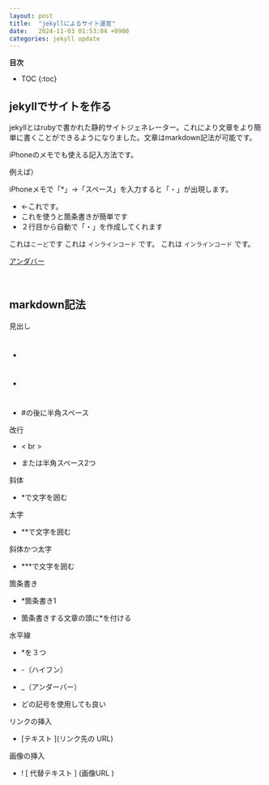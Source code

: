 ```yaml
---
layout: post
title:  "jekyllによるサイト運営"
date:   2024-11-03 01:53:04 +0900
categories: jekyll update
---
```

**目次**
* TOC
{:toc}

## jekyllでサイトを作る
jekyllとはrubyで書かれた静的サイトジェネレーター。これにより文章をより簡単に書くことができるようになりました。文章はmarkdown記法が可能です。

iPhoneのメモでも使える記入方法です。

例えば）

iPhoneメモで「*」→「スペース」を入力すると「・」が出現します。
* ←これです。
* これを使うと箇条書きが簡単です
* ２行目から自動で「・」を作成してくれます

これは`こーど`です
これは `インラインコード` です。
これは <code>インラインコード</code> です。

<u>アンダバー</u>

<br>

## markdown記法

見出し

* #

* ##

* #の後に半角スペース

改行

* < br >

* または半角スペース2つ

斜体

* *で文字を囲む

太字

* **で文字を囲む

斜体かつ太字

* ***で文字を囲む

箇条書き

* *箇条書き1

* 箇条書きする文章の頭に*を付ける

水平線

* *を３つ

* -（ハイフン）

* _（アンダーバー）

* どの記号を使用しても良い

リンクの挿入

* [テキスト ](リンク先の URL)

画像の挿入

* ! [ 代替テキスト ] (画像URL )
